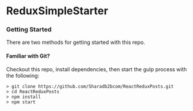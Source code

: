 # ReduxSimpleStarter

### Getting Started

There are two methods for getting started with this repo.

#### Familiar with Git?
Checkout this repo, install dependencies, then start the gulp process with the following:

```
> git clone https://github.com/Sharadb2bcom/ReactReduxPosts.git
> cd ReactReduxPosts
> npm install
> npm start
```
